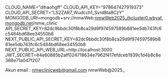 CLOUD_NAME="dlhaohgff"
CLOUD_API_KEY="978647427919373"
CLOUD_API_SECRET="LS2ZAR7_Wudcch1_Svrd8ta8CzY"
MONGODB_URI=mongodb+srv://nmwWeb:nmwWeb2025_@cluster0.wbyaf.mongodb.net/nmw_clinic
API_SECRET_KEY=82dc9bbdc30f8b8ca29d9f974597589b881ee5db743fc6c5484bd68ee34550b8
NEXT_PUBLIC_API_SECRET_KEY=82dc9bbdc30f8b8ca29d9f974597589b881ee5db743fc6c5484bd68ee34550b8
NEXT_PUBLIC_API_WEB_URL=http://localhost:3000
JWT_SECRET=84e60885b2aff024718634e7962f417efdceb1939c1d4b8c8e388e71a0d7f207


Akun email :
nmwclinicweb@gmail.com
nmwWeb@2025_